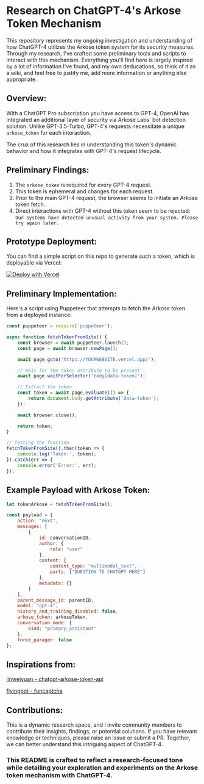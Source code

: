 # Research on ChatGPT-4's Arkose Token Mechanism

This repository represents my ongoing investigation and understanding of how ChatGPT-4 utilizes the Arkose token system for its security measures. Through my research, I've crafted some preliminary tools and scripts to interact with this mechanism.
Everything you'll find here is largely inspired by a lot of information I've found, and my own deducations, so think of it as a wiki, and feel free to justify me, add more information or anything else appropriate.

## Overview:

With a ChatGPT Pro subscription you have access to GPT-4, OpenAI has integrated an additional layer of security via Arkose Labs' bot detection solution. 
Unlike GPT-3.5-Turbo, GPT-4's requests necessitate a unique `arkose_token` for each interaction.

The crux of this research lies in understanding this token's dynamic behavior and how it integrates with GPT-4's request lifecycle.

## Preliminary Findings:

1. The `arkose_token` is required for every GPT-4 request.
2. This token is ephemeral and changes for each request.
3. Prior to the main GPT-4 request, the browser seems to initiate an Arkose token fetch.
4. Direct interactions with GPT-4 without this token seem to be rejected:
`Our systems have detected unusual activity from your system. Please try again later.`

## Prototype Deployment:

You can find a simple script on this repo to generate such a token, which is deployable via Vercel:

[![Deploy with Vercel](https://vercel.com/button)](https://vercel.com/new/clone?repository-url=https%3A%2F%2Fgithub.com%2FLawOff%2Farkose-token-api)

## Preliminary Implementation:

Here's a script using Puppeteer that attempts to fetch the Arkose token from a deployed instance:

```javascript
const puppeteer = require('puppeteer');

async function fetchTokenFromSite() {
    const browser = await puppeteer.launch();
    const page = await browser.newPage();

    await page.goto('https://YOURWEBSITE.vercel.app/');

    // Wait for the token attribute to be present
    await page.waitForSelector('body[data-token]');

    // Extract the token
    const token = await page.evaluate(() => {
        return document.body.getAttribute('data-token');
    });

    await browser.close();

    return token;
}

// Testing the function
fetchTokenFromSite().then(token => {
    console.log('Token:', token);
}).catch(err => {
    console.error('Error:', err);
});
```

## Example Payload with Arkose Token:
```javascript
let tokenArkose = fetchTokenFromSite();
```
```javascript
const payload = {
    action: "next",
    messages: [
        {
            id: conversationID,
            author: {
                role: "user"
            },
            content: {
                content_type: "multimodal_text",
                parts: ["QUESTION TO CHATGPT HERE"]
            },
            metadata: {}
        }
    ],
    parent_message_id: parentID,
    model: "gpt-4",
    history_and_training_disabled: false,
    arkose_token: arkoseToken,
    conversation_mode: {
        kind: "primary_assistant"
    },
    force_paragen: false
};
```


## Inspirations from:
[linweiyuan - chatgpt-arkose-token-api](https://github.com/linweiyuan/chatgpt-arkose-token-api)

[flyingpot - funcaptcha](https://github.com/flyingpot/funcaptcha)

## Contributions:
This is a dynamic research space, and I invite community members to contribute their insights, findings, or potential solutions.
If you have relevant knowledge or techniques, please raise an issue or submit a PR. Together, we can better understand this intriguing aspect of ChatGPT-4.

### This README is crafted to reflect a research-focused tone while detailing your exploration and experiments on the Arkose token mechanism with ChatGPT-4.
